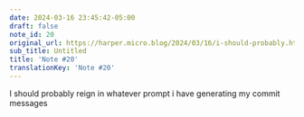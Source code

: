 ```yaml
---
date: 2024-03-16 23:45:42-05:00
draft: false
note_id: 20
original_url: https://harper.micro.blog/2024/03/16/i-should-probably.html
sub_title: Untitled
title: 'Note #20'
translationKey: 'Note #20'
---
```


I should probably reign in whatever prompt i have generating my commit messages